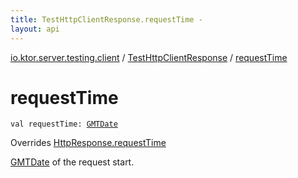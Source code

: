 ```yaml
---
title: TestHttpClientResponse.requestTime - 
layout: api
---
```


<div class='api-docs-breadcrumbs'><a href="../index.html">io.ktor.server.testing.client</a> / <a href="index.html">TestHttpClientResponse</a> / <a href="./request-time.html">requestTime</a></div>

# requestTime

<div class="signature"><code><span class="keyword">val </span><span class="identifier">requestTime</span><span class="symbol">: </span><a href="../../io.ktor.util.date/-g-m-t-date/index.html"><span class="identifier">GMTDate</span></a></code></div>

Overrides <a href="../../io.ktor.client.response/-http-response/request-time.html">HttpResponse.requestTime</a>

<a href="../../io.ktor.util.date/-g-m-t-date/index.html">GMTDate</a> of the request start.

